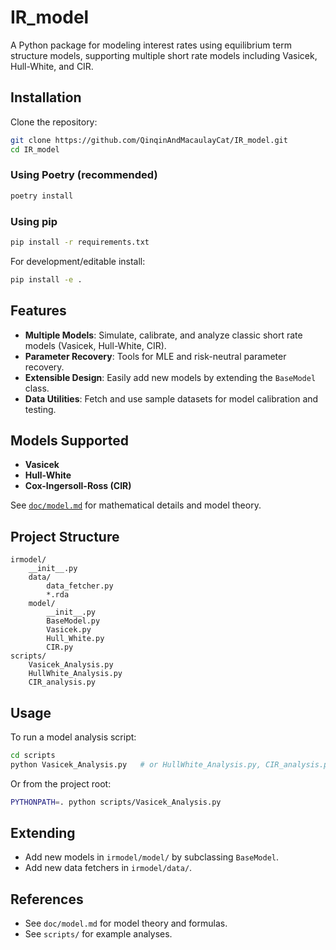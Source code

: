 
# IR_model

A Python package for modeling interest rates using equilibrium term structure models, supporting multiple short rate models including Vasicek, Hull-White, and CIR.


## Installation

Clone the repository:

```bash
git clone https://github.com/QinqinAndMacaulayCat/IR_model.git
cd IR_model
```

### Using Poetry (recommended)

```bash
poetry install
```

### Using pip

```bash
pip install -r requirements.txt
```

For development/editable install:

```bash
pip install -e .
```



## Features

- **Multiple Models**: Simulate, calibrate, and analyze classic short rate models (Vasicek, Hull-White, CIR).
- **Parameter Recovery**: Tools for MLE and risk-neutral parameter recovery.
- **Extensible Design**: Easily add new models by extending the `BaseModel` class.
- **Data Utilities**: Fetch and use sample datasets for model calibration and testing.



## Models Supported

- **Vasicek**
- **Hull-White**
- **Cox-Ingersoll-Ross (CIR)**

See [`doc/model.md`](doc/model.md) for mathematical details and model theory.

## Project Structure

```
irmodel/
	__init__.py
	data/
		data_fetcher.py
		*.rda
	model/
		__init__.py
		BaseModel.py
		Vasicek.py
		Hull_White.py
		CIR.py
scripts/
	Vasicek_Analysis.py
	HullWhite_Analysis.py
	CIR_analysis.py
```


## Usage

To run a model analysis script:

```bash
cd scripts
python Vasicek_Analysis.py   # or HullWhite_Analysis.py, CIR_analysis.py
```

Or from the project root:

```bash
PYTHONPATH=. python scripts/Vasicek_Analysis.py
```


## Extending

- Add new models in `irmodel/model/` by subclassing `BaseModel`.
- Add new data fetchers in `irmodel/data/`.


## References

- See `doc/model.md` for model theory and formulas.
- See `scripts/` for example analyses.